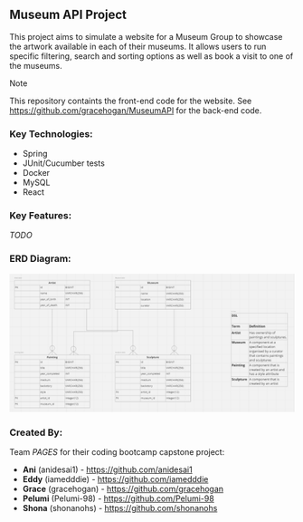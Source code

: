 ## Museum API Project
This project aims to simulate a website for a Museum Group to showcase the artwork available in each of their museums.
It allows users to run specific filtering, search and sorting options as well as book a visit to one of the museums.
> [!NOTE]
> This repository containts the front-end code for the website. See https://github.com/gracehogan/MuseumAPI for the back-end code.

### Key Technologies:
- Spring
- JUnit/Cucumber tests
- Docker
- MySQL
- React

### Key Features:
*TODO*

### ERD Diagram:
![Alt text](<public/images/ERD Diagram.png>)

### Created By:
Team *PAGES* for their coding bootcamp capstone project:
- **Ani** (anidesai1) - https://github.com/anidesai1
- **Eddy** (iamedddie) - https://github.com/iamedddie
- **Grace** (gracehogan) - https://github.com/gracehogan
- **Pelumi** (Pelumi-98) - https://github.com/Pelumi-98
- **Shona** (shonanohs) - https://github.com/shonanohs
